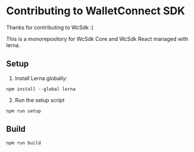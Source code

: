 # Contributing to WalletConnect SDK
Thanks for contributing to WcSdk :)

This is a monorepository for WcSdk Core and WcSdk React managed with lerna.

## Setup
1. Install Lerna globally:
```
npm install --global lerna
```
2. Run the setup script
```
npm run setup
```

## Build
```
npm run build
```
